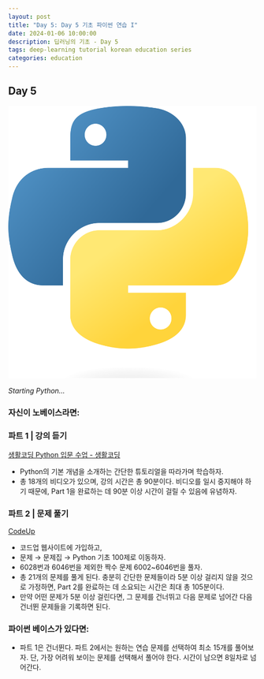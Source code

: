 ```yaml
---
layout: post
title: "Day 5: Day 5 기초 파이썬 연습 I"
date: 2024-01-06 10:00:00
description: 딥러닝의 기초 - Day 5
tags: deep-learning tutorial korean education series
categories: education
---
```



## Day 5

![Untitled](/assets/img/blog/deep-learning/untitled_1_introduction_to_deep_learning_.png)

*Starting Python…*

### 자신이 노베이스라면:

### 파트 1 | 강의 듣기

[생활코딩 Python 입문 수업 - 생활코딩](https://opentutorials.org/course/4769)

- Python의 기본 개념을 소개하는 간단한 튜토리얼을 따라가며 학습하자.
- 총 18개의 비디오가 있으며, 강의 시간은 총 90분이다. 비디오를 일시 중지해야 하기 때문에, Part 1을 완료하는 데 90분 이상 시간이 걸릴 수 있음에 유념하자.

### 파트 2 | 문제 풀기

[CodeUp](https://codeup.kr/index.php)

- 코드업 웹사이트에 가입하고,
- 문제 → 문제집 → Python 기초 100제로 이동하자.
- 6028번과 6046번을 제외한 짝수 문제 6002~6046번을 풀자.
- 총 21개의 문제를 풀게 된다. 충분히 간단한 문제들이라 5분 이상 걸리지 않을 것으로 가정하면, Part 2를 완료하는 데 소요되는 시간은 최대 총 105분이다.
- 만약 어떤 문제가 5분 이상 걸린다면, 그 문제를 건너뛰고 다음 문제로 넘어간 다음 건너뛴 문제들을 기록하면 된다.

### 파이썬 베이스가 있다면:

- 파트 1은 건너뛴다. 파트 2에서는 원하는 연습 문제를 선택하여 최소 15개를 풀어보자. 단, 가장 어려워 보이는 문제를 선택해서 풀어야 한다. 시간이 남으면 8일차로 넘어간다.